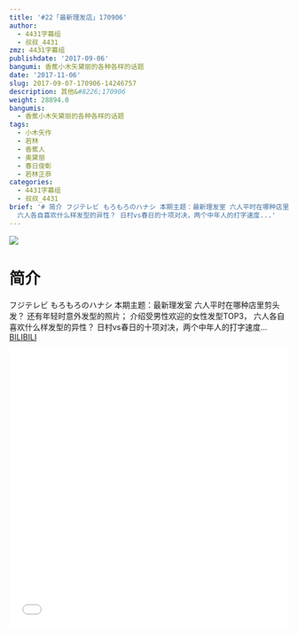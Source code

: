 ```yaml
---
title: '#22「最新理发店」170906'
author:
  - 4431字幕组
  - 叔叔_4431
zmz: 4431字幕组
publishdate: '2017-09-06'
bangumi: 香蕉小木矢黛丽的各种各样的话题
date: '2017-11-06'
slug: 2017-09-07-170906-14246757
description: 其他&#8226;170906
weight: 28894.0
bangumis:
  - 香蕉小木矢黛丽的各种各样的话题
tags:
  - 小木矢作
  - 若林
  - 香蕉人
  - 奥黛丽
  - 春日俊彰
  - 若林正恭
categories:
  - 4431字幕组
  - 叔叔_4431
brief: '# 简介 フジテレビ もろもろのハナシ 本期主题：最新理发室 六人平时在哪种店里剪头发？ 还有年轻时意外发型的照片； 介绍受男性欢迎的女性发型TOP3，
  六人各自喜欢什么样发型的异性？ 日村vs春日的十项对决，两个中年人的打字速度...'
---
```

![](https://i.imgur.com/jHtuXJZ.png)
# 简介  
フジテレビ もろもろのハナシ
本期主题：最新理发室
六人平时在哪种店里剪头发？
还有年轻时意外发型的照片；
介绍受男性欢迎的女性发型TOP3，
六人各自喜欢什么样发型的异性？
日村vs春日的十项对决，两个中年人的打字速度...
  [BILIBILI](https://www.bilibili.com/video/av14246757/)

  <iframe src="//www.bilibili.com/blackboard/player.html?aid=14246757" width="100%" height="500" frameborder="0" allowfullscreen="allowfullscreen"></iframe>
